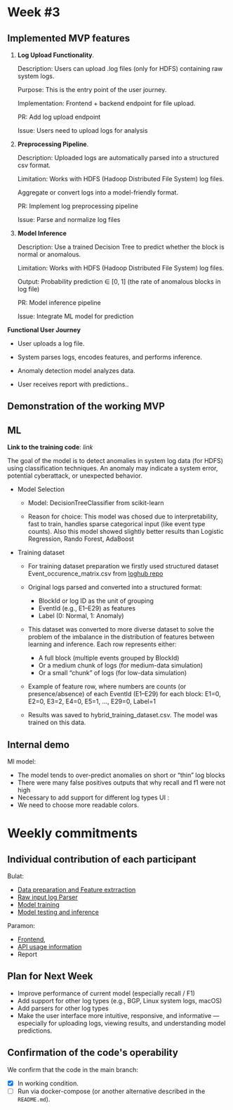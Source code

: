 # **Week #3**

## Implemented MVP features

1. **Log Upload Functionality**.

   Description: Users can upload .log files (only for HDFS) containing raw system logs.

   Purpose: This is the entry point of the user journey.

   Implementation: Frontend + backend endpoint for file upload.

   PR: Add log upload endpoint

   Issue: Users need to upload logs for analysis
  
2. **Preprocessing Pipeline**.
   
   Description: Uploaded logs are automatically parsed into a structured csv format.

   Limitation: Works with HDFS (Hadoop Distributed File System) log files.

   Aggregate or convert logs into a model-friendly format.
   
   PR: Implement log preprocessing pipeline
  
   Issue: Parse and normalize log files

3. **Model Inference**
   
   Description: Use a trained Decision Tree to predict whether the block is normal or anomalous.

   Limitation: Works with HDFS (Hadoop Distributed File System) log files.
   
   Output: Probability prediction ∈ [0, 1] (the rate of anomalous blocks in log file)

   PR: Model inference pipeline

   Issue: Integrate ML model for prediction

**Functional User Journey**

* User uploads a log file.

* System parses logs, encodes features, and performs inference.

* Anomaly detection model analyzes data.

* User receives report with predictions.. 


## Demonstration of the working MVP


## ML


**Link to the training code**: *link*

The goal of the model is to detect anomalies in system log data (for HDFS) using classification techniques. An anomaly may indicate a system error, potential cyberattack, or unexpected behavior.

* Model Selection
    - Model: DecisionTreeClassifier from scikit-learn

    - Reason for choice: This model was chosed due to interpretability, fast to train, handles sparse categorical input (like event type counts). Also this model showed slightly better results than Logistic Regression, Rando Forest, AdaBoost

* Training dataset
    - For training dataset preparation we firstly used structured dataset Event_occurence_matrix.csv from [loghub repo](https://github.com/logpai/loghub/tree/master)

    - Original logs parsed and converted into a structured format:
            
       - BlockId or log ID as the unit of grouping  
       - EventId (e.g., E1–E29) as features
       - Label (0: Normal, 1: Anomaly)
    - This dataset was converted to more diverse dataset to solve the problem of the imbalance in the distribution of features between learning and inference. Each row represents either:
  
        - A full block (multiple events grouped by BlockId)
        - Or a medium chunk of logs (for medium-data simulation)
        - Or a small “chunk” of logs (for low-data simulation)
   - Example of feature row, where numbers are counts (or presence/absence) of each EventId (E1–E29) for each block:
            E1=0, E2=0, E3=2, E4=0, E5=1, ..., E29=0, Label=1
    - Results was saved to hybrid_training_dataset.csv. The model was trained on this data.

## Internal demo

Ml model:
 * The model tends to over-predict anomalies on short or “thin” log blocks
 * There were many false positives outputs that why recall and f1 were not high
 * Necessary to add support for different log types
UI :
 * We need to choose more readable colors.
# Weekly commitments

## Individual contribution of each participant

Bulat:
  - [Data preparation and Feature extrraction](https://github.com/IU-Capstone-Project-2025/MLTD/commit/3a99c214b700918b99db984884c12c55ae3c5247#diff-bdd58e541d0df8e2df97349e2097a44062e17f9fc97f96c876f66e205d5616e0)
  - [Raw input log Parser](https://github.com/IU-Capstone-Project-2025/MLTD/commit/bf851ec0659d53106a6f13a134cc55fb114d70b8#diff-905db344f9a9a03e36d0361f83d77d2bdb63d76e04c09b88b0b7c54514ff53fb)
  - [Model training](https://github.com/IU-Capstone-Project-2025/MLTD/commit/3a99c214b700918b99db984884c12c55ae3c5247#diff-5ee14f62bd52e0d068d070f38b5a90ade10a9d416f55cb196a5aa4d4ee5e104f)
  - [Model testing and inference](https://github.com/IU-Capstone-Project-2025/MLTD/commit/bf851ec0659d53106a6f13a134cc55fb114d70b8#diff-6b663448c0dfe959e3bd260768c35e14c02bf40921f4ecfb87245d9e45229ca3)

Paramon:
  - [Frontend](https://github.com/IU-Capstone-Project-2025/MLTD/commit/ac59b033fdc3b87d884db3b39d5a78ef396c4a91),
  - [API usage information](https://github.com/IU-Capstone-Project-2025/MLTD/commit/51d8a5bead856869994259365978b79853cf595b)
  - Report
    

## Plan for Next Week
 - Improve performance of current model (especially recall / F1)
 - Add support for other log types (e.g., BGP, Linux system logs, macOS)
 - Add parsers for other log types
 - Make the user interface more intuitive, responsive, and informative — especially for uploading logs, viewing results, and understanding model predictions.

## Confirmation of the code's operability

We confirm that the code in the main branch:
- [x] In working condition.
- [ ] Run via docker-compose (or another alternative described in the `README.md`).
